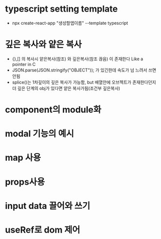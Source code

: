 # typescript setting template

- npx create-react-app "생성할앱이름" --template typescript

# 깊은 복사와 얕은 복사

- {},[] 의 복사시 얕은복사(참조) 와 깊은복사(참조 끊음) 이 존재한다 Like a pointer in C
- JSON.parse(JSON.stringify("OBJECT")); 가 있긴한데 속도가 넘 느려서 쓰면안됨
- splice()는 1차깊이의 깊은 복사가 가능함, but 배열안에 오브젝트가 존재한다던지 더 깊은 단계의 obj가 있다면 얕은 복사가됨(조건부 깊은복사)

# component의 module화

# modal 기능의 예시

# map 사용

# props사용

# input data 끌어와 쓰기

# useRef로 dom 제어
